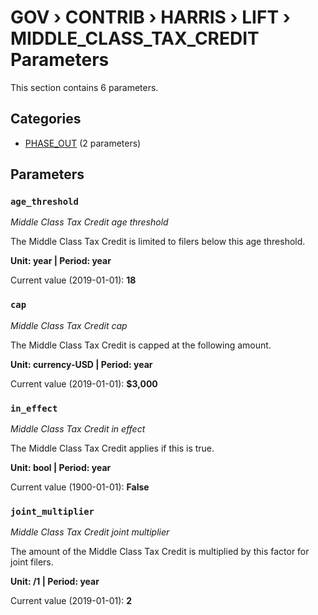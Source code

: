 # GOV › CONTRIB › HARRIS › LIFT › MIDDLE_CLASS_TAX_CREDIT Parameters

This section contains 6 parameters.

## Categories

- [PHASE_OUT](phase_out/index.md) (2 parameters)

## Parameters

### `age_threshold`
*Middle Class Tax Credit age threshold*

The Middle Class Tax Credit is limited to filers below this age threshold.

**Unit: year | Period: year**

Current value (2019-01-01): **18**


### `cap`
*Middle Class Tax Credit cap*

The Middle Class Tax Credit is capped at the following amount.

**Unit: currency-USD | Period: year**

Current value (2019-01-01): **$3,000**


### `in_effect`
*Middle Class Tax Credit in effect*

The Middle Class Tax Credit applies if this is true.

**Unit: bool | Period: year**

Current value (1900-01-01): **False**


### `joint_multiplier`
*Middle Class Tax Credit joint multiplier*

The amount of the Middle Class Tax Credit is multiplied by this factor for joint filers.

**Unit: /1 | Period: year**

Current value (2019-01-01): **2**

